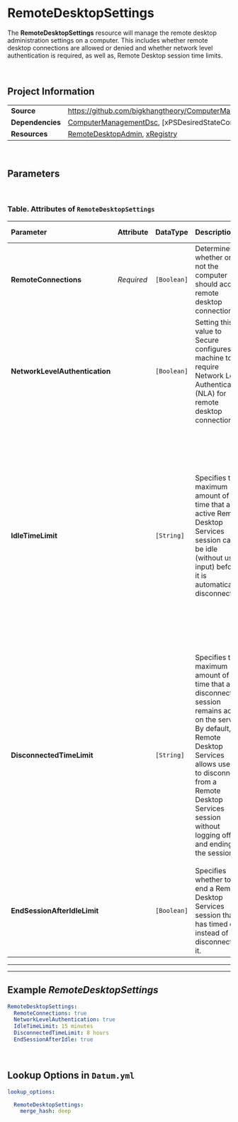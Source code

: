 ﻿# RemoteDesktopSettings

The **RemoteDesktopSettings** resource will manage the remote desktop administration settings on a computer. This includes whether remote desktop connections are allowed or denied and whether network level authentication is required, as well as, Remote Desktop session time limits.

<br />

## Project Information

|                  |                                                                                                                                  |
| ---------------- | -------------------------------------------------------------------------------------------------------------------------------- |
| **Source**       | https://github.com/bigkhangtheory/ComputerManagementTasks/tree/master/ComputerManagementTasks/DscResources/RemoteDesktopSettings |
| **Dependencies** | [ComputerManagementDsc][ComputerManagementDsc], [xPSDesiredStateConfiguration][xPSDesiredStateConfiguration]                     |
| **Resources**    | [RemoteDesktopAdmin][RemoteDesktopAdmin], [xRegistry][xRegistry]                                                                 |

<br />

## Parameters

<br />

### Table. Attributes of `RemoteDesktopSettings`

| Parameter                      | Attribute  | DataType    | Description                                                                                                                                                                                                                                      | Allowed Values                                                                                                                                                                                                        |
| :----------------------------- | :--------- | :---------- | :----------------------------------------------------------------------------------------------------------------------------------------------------------------------------------------------------------------------------------------------- | :-------------------------------------------------------------------------------------------------------------------------------------------------------------------------------------------------------------------- |
| **RemoteConnections**          | *Required* | `[Boolean]` | Determines whether or not the computer should accept remote desktop connections.                                                                                                                                                                 |                                                                                                                                                                                                                       |
| **NetworkLevelAuthentication** |            | `[Boolean]` | Setting this value to Secure configures the machine to require Network Level Authentication (NLA) for remote desktop connections.                                                                                                                |                                                                                                                                                                                                                       |
| **IdleTimeLimit**              |            | `[String]`  | Specifies the maximum amount of time that an active Remote Desktop Services session can be idle (without user input) before it is automatically disconnected.                                                                                    | `Never`, `1 minute`, `5 minutes`, `10 minutes`, `15 minutes`, `30 minutes`, `1 hour`, `2 hours`, `3 hours`, `6 hours`, `8 hours`, `12 hours`, `16 hours`, `18 hours`, `1 day`, `2 days`, `3 days`, `4 days`, `5 days` |
| **DisconnectedTimeLimit**      |            | `[String]`  | Specifies the maximum amount of time that a disconnected session remains active on the server. By default, Remote Desktop Services allows users to disconnect from a Remote Desktop Services session without logging off and ending the session. | `Never`, `1 minute`, `5 minutes`, `10 minutes`, `15 minutes`, `30 minutes`, `1 hour`, `2 hours`, `3 hours`, `6 hours`, `8 hours`, `12 hours`, `16 hours`, `18 hours`, `1 day`, `2 days`, `3 days`, `4 days`, `5 days` |
| **EndSessionAfterIdleLimit**   |            | `[Boolean]` | Specifies whether to end a Remote Desktop Services session that has timed out instead of disconnecting it.                                                                                                                                       |                                                                                                                                                                                                                       |
---

---

## Example *RemoteDesktopSettings*

```yaml
RemoteDesktopSettings:
  RemoteConnections: true
  NetworkLevelAuthentication: true
  IdleTimeLimit: 15 minutes
  DisconnectedTimeLimit: 8 hours
  EndSessionAfterIdle: true
```

<br />

## Lookup Options in `Datum.yml`

```yaml
lookup_options:

  RemoteDesktopSettings:
    merge_hash: deep
```

[ComputerManagementDsc]: https://github.com/dsccommunity/ComputerManagementDsc
[PSDesiredStateConfiguration]: https://docs.microsoft.com/en-us/powershell/module/psdesiredstateconfiguration/?view=powershell-7.1
[xPSDesiredSateConfiguration]: https://github.com/dsccommunity/xPSDesiredStateConfiguration
[xRegistry]: https://github.com/dsccommunity/xPSDesiredStateConfiguration
[RemoteDesktopAdmin]: https://github.com/dsccommunity/ComputerManagementDsc/wiki/RemoteDesktopAdmin
[WindowsFeature]: https://docs.microsoft.com/en-us/powershell/scripting/dsc/reference/resources/windows/windowsfeatureresource?view=powershell-7.2